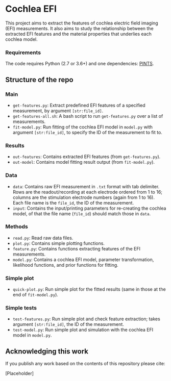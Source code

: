# Cochlea EFI

This project aims to extract the features of cochlea electric field imaging (EFI) measurements.
It also aims to study the relationship between the extracted EFI features and the material properties that underlies each cochlea model.

### Requirements

The code requires Python (2.7 or 3.6+) and one dependencies:
[PINTS](https://github.com/pints-team/pints#installing-pints).


## Structure of the repo

### Main
- `get-features.py`: Extract predefined EFI features of a specified measurement, by argument `[str:file_id]`.
- `get-features-all.sh`: A bash script to run `get-features.py` over a list of measurements.
- `fit-model.py`: Run fitting of the cochlea EFI model in `model.py` with argument `[str:file_id]`, to specify the ID of the measurement to fit to.

### Results
- `out-features`: Contains extracted EFI features (from `get-features.py`).
- `out-model`: Contains model fitting result output (from `fit-model.py`).

### Data
- `data`: Contains raw EFI measurement in `.txt` format with tab delimiter.
Rows are the readout/recording at each electrode ordered from 1 to 16; columns are the stimulation electrode numbers (again from 1 to 16).
Each file name is the `file_id`, the ID of the measurement.
- `input`: Contains the input/printing parameters for re-creating the cochlea model, of that the file name (`file_id`) should match those in `data`.

### Methods
- `read.py`: Read raw data files.
- `plot.py`: Contains simple plotting functions.
- `feature.py`: Contains functions extracting features of the EFI measurements.
- `model.py`: Contains a cochlea EFI model, parameter transformation, likelihood functions, and prior functions for fitting.

### Simple plot
- `quick-plot.py`: Run simple plot for the fitted results (same in those at the end of `fit-model.py`).

### Simple tests
- `test-features.py`: Run simple plot and check feature extraction;
takes argument `[str:file_id]`, the ID of the measurement.
- `test-model.py`: Run simple plot and simulation with the cochlea EFI model in `model.py`.


## Acknowledging this work

If you publish any work based on the contents of this repository please cite:

[Placeholder]


